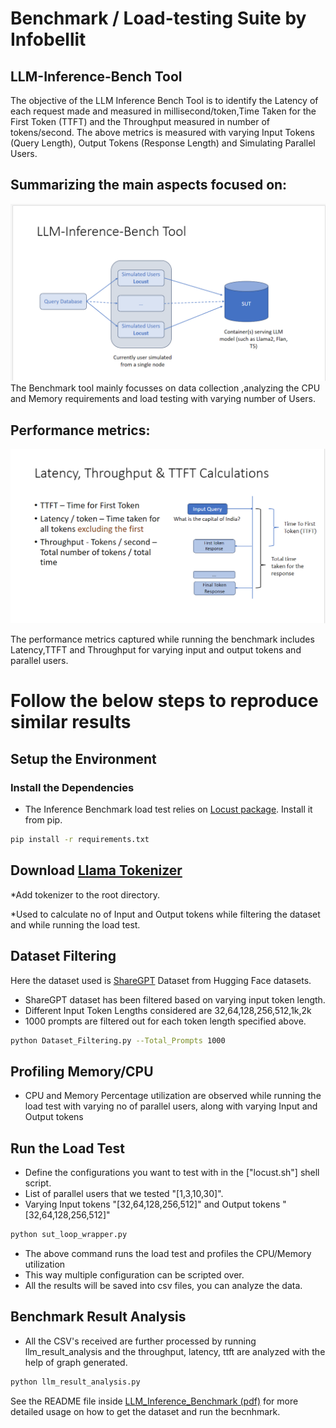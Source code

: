 # Benchmark / Load-testing Suite by Infobellit

## LLM-Inference-Bench Tool

 The objective of the LLM Inference Bench Tool is to identify the Latency of each request made and measured in millisecond/token,Time Taken for the First Token (TTFT) and the Throughput measured in number of tokens/second. The above metrics is measured with varying Input Tokens (Query Length), Output Tokens (Response Length) and Simulating Parallel Users.

## Summarizing the main aspects focused on:


![Img](Assets/LLM_Inference_Bench_Tool.png)
The Benchmark tool mainly focusses on data collection ,analyzing the CPU and Memory requirements and load testing with varying number of Users.
## Performance metrics:


![Img](Assets/Parameters.png)

The performance metrics captured while running the benchmark includes Latency,TTFT and Throughput for varying input and output tokens and parallel users. 
# Follow the below steps to reproduce similar results

## Setup the Environment

### Install the Dependencies
* The Inference Benchmark load test relies on [Locust package](https://locust.io/). Install it from pip.

```bash
pip install -r requirements.txt
```

## Download [Llama Tokenizer](https://huggingface.co/hf-internal-testing/llama-tokenizer)

*Add tokenizer to the root directory.

*Used to calculate no of Input and Output tokens while filtering the dataset and while running the load test. 
 
## Dataset Filtering

Here the dataset used is [ShareGPT](https://huggingface.co/datasets/pvduy/sharegpt_alpaca_oa_vicuna_format/viewer/default/train?p=1) Dataset from Hugging Face datasets.
* ShareGPT dataset has been filtered based on varying input token length.
* Different Input Token Lengths considered are 32,64,128,256,512,1k,2k
* 1000 prompts are filtered out for each token length specified above.

```bash
python Dataset_Filtering.py --Total_Prompts 1000
```
## Profiling Memory/CPU

* CPU and Memory Percentage utilization are observed while running the load test with varying no of parallel users, along with varying Input and Output tokens

## Run the Load Test

* Define the configurations  you want to test with in the ["locust.sh"] shell script.
* List of parallel users that we tested "[1,3,10,30]".
* Varying Input tokens "[32,64,128,256,512]" and Output tokens "[32,64,128,256,512]"

```bash
python sut_loop_wrapper.py
```

* The above command runs the load test  and profiles the CPU/Memory utilization
* This way multiple configuration can be scripted over.
* All the results will be saved into csv files, you can analyze the data.

## Benchmark Result Analysis

* All the CSV's received are further processed by running llm_result_analysis and the throughput, latency, ttft are analyzed with the help of graph generated.

```bash
python llm_result_analysis.py
```



See the README file inside [LLM_Inference_Benchmark (pdf)]('[LLM_Inference_Benchmark](https://github.com/Infobellit-Solutions-Pvt-Ltd/LLM-Inference-Benchmark/blob/main/Inference-Benchmark-tool-public%202%20.pdf)https://github.com/Infobellit-Solutions-Pvt-Ltd/LLM-Inference-Benchmark/blob/main/Inference-Benchmark-tool-public%202%20.pdf') for more detailed usage on how to get the dataset and run the becnhmark.

